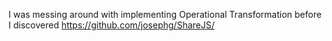 I was messing around with implementing Operational Transformation
before I discovered https://github.com/josephg/ShareJS/


